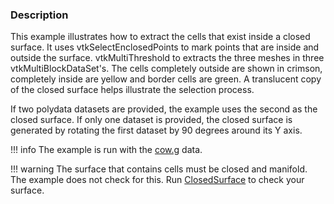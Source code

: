 ### Description

This example illustrates how to extract the cells that exist inside a closed surface.
It uses vtkSelectEnclosedPoints to mark points that are inside and outside the surface. vtkMultiThreshold to extracts the three meshes in three vtkMultiBlockDataSet's. The cells completely outside are shown in crimson, completely inside are yellow and border cells are green. A translucent copy of the closed surface helps illustrate the selection process.

If two polydata datasets are provided, the example uses the second as the closed surface. If only one dataset is provided, the closed surface is generated by rotating the first dataset by 90 degrees around its Y axis.

!!! info
    The example is run with the [cow.g](https://raw.githubusercontent.com/lorensen/VTKExamples/master/src/Testing/Data/cow.g) data.

!!! warning
    The surface that contains cells must be closed and manifold. The example does not check for this. Run [ClosedSurface](Cxx/PolyData/ClosedSurface) to check your surface.
